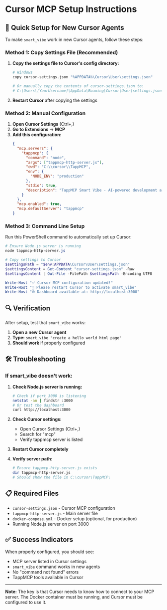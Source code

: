 # Cursor MCP Setup Instructions

## 🚀 Quick Setup for New Cursor Agents

To make `smart_vibe` work in new Cursor agents, follow these steps:

### **Method 1: Copy Settings File (Recommended)**

1. **Copy the settings file to Cursor's config directory:**
   ```bash
   # Windows
   copy cursor-settings.json "%APPDATA%\Cursor\User\settings.json"

   # Or manually copy the contents of cursor-settings.json to:
   # C:\Users\[YourUsername]\AppData\Roaming\Cursor\User\settings.json
   ```

2. **Restart Cursor** after copying the settings

### **Method 2: Manual Configuration**

1. **Open Cursor Settings** (Ctrl+,)
2. **Go to Extensions** → **MCP**
3. **Add this configuration:**
   ```json
   {
     "mcp.servers": {
       "tappmcp": {
         "command": "node",
         "args": ["tappmcp-http-server.js"],
         "cwd": "C:\\cursor\\TappMCP",
         "env": {
           "NODE_ENV": "production"
         },
         "stdio": true,
         "description": "TappMCP Smart Vibe - AI-powered development assistant (Direct Node.js)"
       }
     },
     "mcp.enabled": true,
     "mcp.defaultServer": "tappmcp"
   }
   ```

### **Method 3: Command Line Setup**

Run this PowerShell command to automatically set up Cursor:

```powershell
# Ensure Node.js server is running
node tappmcp-http-server.js

# Copy settings to Cursor
$settingsPath = "$env:APPDATA\Cursor\User\settings.json"
$settingsContent = Get-Content "cursor-settings.json" -Raw
$settingsContent | Out-File -FilePath $settingsPath -Encoding UTF8

Write-Host "✅ Cursor MCP configuration updated!"
Write-Host "🔄 Please restart Cursor to activate smart_vibe"
Write-Host "🌐 Dashboard available at: http://localhost:3000"
```

## 🔍 Verification

After setup, test that `smart_vibe` works:

1. **Open a new Cursor agent**
2. **Type:** `smart_vibe "create a hello world html page"`
3. **Should work** if properly configured

## 🛠️ Troubleshooting

### **If smart_vibe doesn't work:**

1. **Check Node.js server is running:**
   ```bash
   # Check if port 3000 is listening
   netstat -an | findstr :3000
   # Or test the dashboard
   curl http://localhost:3000
   ```

2. **Check Cursor settings:**
   - Open Cursor Settings (Ctrl+,)
   - Search for "mcp"
   - Verify tappmcp server is listed

3. **Restart Cursor completely**

4. **Verify server path:**
   ```bash
   # Ensure tappmcp-http-server.js exists
   dir tappmcp-http-server.js
   # Should show the file in C:\cursor\TappMCP\
   ```

## 📋 Required Files

- `cursor-settings.json` - Cursor MCP configuration
- `tappmcp-http-server.js` - Main server file
- `docker-compose.yml` - Docker setup (optional, for production)
- Running Node.js server on port 3000

## ✅ Success Indicators

When properly configured, you should see:
- MCP server listed in Cursor settings
- `smart_vibe` command works in new agents
- No "command not found" errors
- TappMCP tools available in Cursor

---

**Note:** The key is that Cursor needs to know how to connect to your MCP server. The Docker container must be running, and Cursor must be configured to use it.
